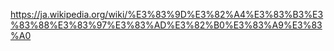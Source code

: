 https://ja.wikipedia.org/wiki/%E3%83%9D%E3%82%A4%E3%83%B3%E3%83%88%E3%83%97%E3%83%AD%E3%82%B0%E3%83%A9%E3%83%A0

